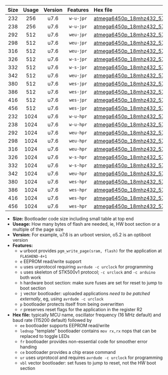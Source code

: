 |Size|Usage|Version|Features|Hex file|
|:-:|:-:|:-:|:-:|:--|
|232|256|u7.6|`w-u-jpr`|[atmega6450p_18mhz432_57600bps_ur_vbl.hex](https://raw.githubusercontent.com/stefanrueger/urboot/main//atmega6450p_18mhz432_57600bps_ur_vbl.hex)|
|238|256|u7.6|`w-u-jpr`|[atmega6450p_18mhz432_57600bps_lednop_ur_vbl.hex](https://raw.githubusercontent.com/stefanrueger/urboot/main//atmega6450p_18mhz432_57600bps_lednop_ur_vbl.hex)|
|292|512|u7.6|`weu-jpr`|[atmega6450p_18mhz432_57600bps_ee_ur_vbl.hex](https://raw.githubusercontent.com/stefanrueger/urboot/main//atmega6450p_18mhz432_57600bps_ee_ur_vbl.hex)|
|298|512|u7.6|`weu-jpr`|[atmega6450p_18mhz432_57600bps_ee_lednop_ur_vbl.hex](https://raw.githubusercontent.com/stefanrueger/urboot/main//atmega6450p_18mhz432_57600bps_ee_lednop_ur_vbl.hex)|
|316|512|u7.6|`weu-jpr`|[atmega6450p_18mhz432_57600bps_ee_lednop_fr_ur_vbl.hex](https://raw.githubusercontent.com/stefanrueger/urboot/main//atmega6450p_18mhz432_57600bps_ee_lednop_fr_ur_vbl.hex)|
|326|512|u7.6|`w-s-jpr`|[atmega6450p_18mhz432_57600bps_vbl.hex](https://raw.githubusercontent.com/stefanrueger/urboot/main//atmega6450p_18mhz432_57600bps_vbl.hex)|
|332|512|u7.6|`w-s-jpr`|[atmega6450p_18mhz432_57600bps_lednop_vbl.hex](https://raw.githubusercontent.com/stefanrueger/urboot/main//atmega6450p_18mhz432_57600bps_lednop_vbl.hex)|
|342|512|u7.6|`weu-jpr`|[atmega6450p_18mhz432_57600bps_ee_lednop_fr_ce_ur_vbl.hex](https://raw.githubusercontent.com/stefanrueger/urboot/main//atmega6450p_18mhz432_57600bps_ee_lednop_fr_ce_ur_vbl.hex)|
|380|512|u7.6|`wes-jpr`|[atmega6450p_18mhz432_57600bps_ee_vbl.hex](https://raw.githubusercontent.com/stefanrueger/urboot/main//atmega6450p_18mhz432_57600bps_ee_vbl.hex)|
|386|512|u7.6|`wes-jpr`|[atmega6450p_18mhz432_57600bps_ee_lednop_vbl.hex](https://raw.githubusercontent.com/stefanrueger/urboot/main//atmega6450p_18mhz432_57600bps_ee_lednop_vbl.hex)|
|416|512|u7.6|`wes-jpr`|[atmega6450p_18mhz432_57600bps_ee_lednop_fr_vbl.hex](https://raw.githubusercontent.com/stefanrueger/urboot/main//atmega6450p_18mhz432_57600bps_ee_lednop_fr_vbl.hex)|
|456|512|u7.6|`wes-jpr`|[atmega6450p_18mhz432_57600bps_ee_lednop_fr_ce_vbl.hex](https://raw.githubusercontent.com/stefanrueger/urboot/main//atmega6450p_18mhz432_57600bps_ee_lednop_fr_ce_vbl.hex)|
|232|1024|u7.6|`w-u-hpr`|[atmega6450p_18mhz432_57600bps_ur.hex](https://raw.githubusercontent.com/stefanrueger/urboot/main//atmega6450p_18mhz432_57600bps_ur.hex)|
|238|1024|u7.6|`w-u-hpr`|[atmega6450p_18mhz432_57600bps_lednop_ur.hex](https://raw.githubusercontent.com/stefanrueger/urboot/main//atmega6450p_18mhz432_57600bps_lednop_ur.hex)|
|292|1024|u7.6|`weu-hpr`|[atmega6450p_18mhz432_57600bps_ee_ur.hex](https://raw.githubusercontent.com/stefanrueger/urboot/main//atmega6450p_18mhz432_57600bps_ee_ur.hex)|
|298|1024|u7.6|`weu-hpr`|[atmega6450p_18mhz432_57600bps_ee_lednop_ur.hex](https://raw.githubusercontent.com/stefanrueger/urboot/main//atmega6450p_18mhz432_57600bps_ee_lednop_ur.hex)|
|316|1024|u7.6|`weu-hpr`|[atmega6450p_18mhz432_57600bps_ee_lednop_fr_ur.hex](https://raw.githubusercontent.com/stefanrueger/urboot/main//atmega6450p_18mhz432_57600bps_ee_lednop_fr_ur.hex)|
|326|1024|u7.6|`w-s-hpr`|[atmega6450p_18mhz432_57600bps.hex](https://raw.githubusercontent.com/stefanrueger/urboot/main//atmega6450p_18mhz432_57600bps.hex)|
|332|1024|u7.6|`w-s-hpr`|[atmega6450p_18mhz432_57600bps_lednop.hex](https://raw.githubusercontent.com/stefanrueger/urboot/main//atmega6450p_18mhz432_57600bps_lednop.hex)|
|342|1024|u7.6|`weu-hpr`|[atmega6450p_18mhz432_57600bps_ee_lednop_fr_ce_ur.hex](https://raw.githubusercontent.com/stefanrueger/urboot/main//atmega6450p_18mhz432_57600bps_ee_lednop_fr_ce_ur.hex)|
|380|1024|u7.6|`wes-hpr`|[atmega6450p_18mhz432_57600bps_ee.hex](https://raw.githubusercontent.com/stefanrueger/urboot/main//atmega6450p_18mhz432_57600bps_ee.hex)|
|386|1024|u7.6|`wes-hpr`|[atmega6450p_18mhz432_57600bps_ee_lednop.hex](https://raw.githubusercontent.com/stefanrueger/urboot/main//atmega6450p_18mhz432_57600bps_ee_lednop.hex)|
|416|1024|u7.6|`wes-hpr`|[atmega6450p_18mhz432_57600bps_ee_lednop_fr.hex](https://raw.githubusercontent.com/stefanrueger/urboot/main//atmega6450p_18mhz432_57600bps_ee_lednop_fr.hex)|
|456|1024|u7.6|`wes-hpr`|[atmega6450p_18mhz432_57600bps_ee_lednop_fr_ce.hex](https://raw.githubusercontent.com/stefanrueger/urboot/main//atmega6450p_18mhz432_57600bps_ee_lednop_fr_ce.hex)|

- **Size:** Bootloader code size including small table at top end
- **Useage:** How many bytes of flash are needed, ie, HW boot section or a multiple of the page size
- **Version:** For example, u7.6 is an urboot version, o5.2 is an optiboot version
- **Features:**
  + `w` urboot provides `pgm_write_page(sram, flash)` for the application at `FLASHEND-4+1`
  + `e` EEPROM read/write support
  + `u` uses urprotocol requiring `avrdude -c urclock` for programming
  + `s` uses skeleton of STK500v1 protocol; `-c urclock` and `-c arduino` both work
  + `h` hardware boot section: make sure fuses are set for reset to jump to boot section
  + `j` vector bootloader: uploaded applications *need to be patched externally*, eg, using `avrdude -c urclock`
  + `p` bootloader protects itself from being overwritten
  + `r` preserves reset flags for the application in the register R2
- **Hex file:** typically MCU name, oscillator frequency (16 MHz default) and baud rate (115200 default) followed by
  + `ee` bootloader supports EEPROM read/write
  + `lednop` "template" bootloader contains `mov rx,rx` nops that can be replaced to toggle LEDs
  + `fr` bootloader provides non-essential code for smoother error handing
  + `ce` bootloader provides a chip erase command
  + `ur` uses urprotocol and requires `avrdude -c urclock` for programming
  + `vbl` vector bootloader: set fuses to jump to reset, not the HW boot section
